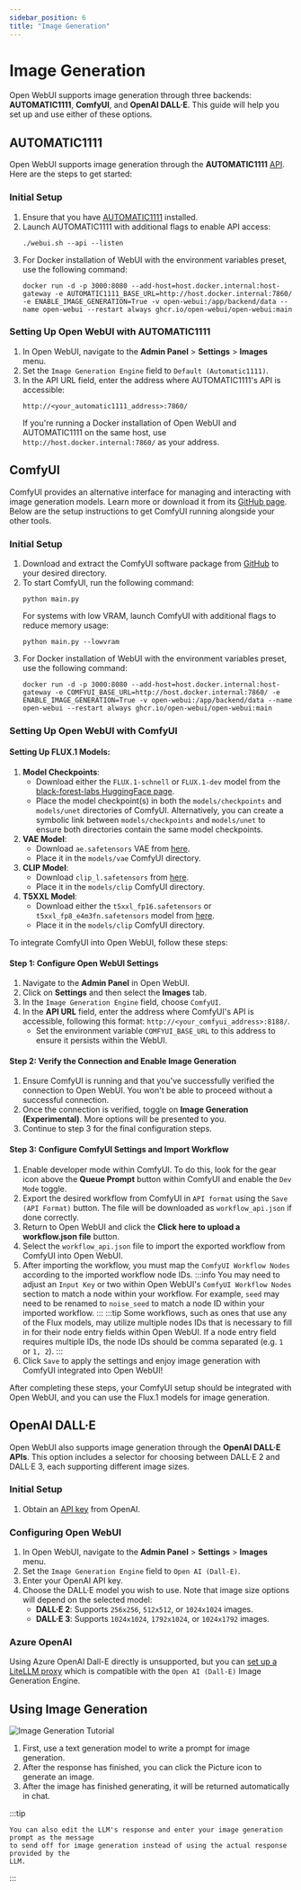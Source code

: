 ```yaml
---
sidebar_position: 6
title: "Image Generation"
---
```


# Image Generation

Open WebUI supports image generation through three backends: **AUTOMATIC1111**, **ComfyUI**, and **OpenAI DALL·E**. This guide will help you set up and use either of these options.

## AUTOMATIC1111

Open WebUI supports image generation through the **AUTOMATIC1111** [API](https://github.com/AUTOMATIC1111/stable-diffusion-webui/wiki/API). Here are the steps to get started:

### Initial Setup

1. Ensure that you have [AUTOMATIC1111](https://github.com/AUTOMATIC1111/stable-diffusion-webui) installed.
2. Launch AUTOMATIC1111 with additional flags to enable API access:
   ```
   ./webui.sh --api --listen
   ```
3. For Docker installation of WebUI with the environment variables preset, use the following command:
   ```
   docker run -d -p 3000:8080 --add-host=host.docker.internal:host-gateway -e AUTOMATIC1111_BASE_URL=http://host.docker.internal:7860/ -e ENABLE_IMAGE_GENERATION=True -v open-webui:/app/backend/data --name open-webui --restart always ghcr.io/open-webui/open-webui:main
   ```

### Setting Up Open WebUI with AUTOMATIC1111

1. In Open WebUI, navigate to the **Admin Panel** > **Settings** > **Images** menu.
2. Set the `Image Generation Engine` field to `Default (Automatic1111)`.
3. In the API URL field, enter the address where AUTOMATIC1111's API is accessible:
   ```
   http://<your_automatic1111_address>:7860/
   ```
   If you're running a Docker installation of Open WebUI and AUTOMATIC1111 on the same host, use `http://host.docker.internal:7860/` as your address.

## ComfyUI

ComfyUI provides an alternative interface for managing and interacting with image generation models. Learn more or download it from its [GitHub page](https://github.com/comfyanonymous/ComfyUI). Below are the setup instructions to get ComfyUI running alongside your other tools.

### Initial Setup

1. Download and extract the ComfyUI software package from [GitHub](https://github.com/comfyanonymous/ComfyUI) to your desired directory.
2. To start ComfyUI, run the following command:
   ```
   python main.py
   ```
   For systems with low VRAM, launch ComfyUI with additional flags to reduce memory usage:
   ```
   python main.py --lowvram
   ```
3. For Docker installation of WebUI with the environment variables preset, use the following command:
   ```
   docker run -d -p 3000:8080 --add-host=host.docker.internal:host-gateway -e COMFYUI_BASE_URL=http://host.docker.internal:7860/ -e ENABLE_IMAGE_GENERATION=True -v open-webui:/app/backend/data --name open-webui --restart always ghcr.io/open-webui/open-webui:main
   ```

### Setting Up Open WebUI with ComfyUI

#### Setting Up FLUX.1 Models:

1. **Model Checkpoints**:
	* Download either the `FLUX.1-schnell` or `FLUX.1-dev` model from the [black-forest-labs HuggingFace page](https://huggingface.co/black-forest-labs).
	* Place the model checkpoint(s) in both the `models/checkpoints` and `models/unet` directories of ComfyUI. Alternatively, you can create a symbolic link between `models/checkpoints` and `models/unet` to ensure both directories contain the same model checkpoints.
2. **VAE Model**:
	* Download `ae.safetensors` VAE from [here](https://huggingface.co/black-forest-labs/FLUX.1-schnell/blob/main/ae.safetensors).
	* Place it in the `models/vae` ComfyUI directory.
3. **CLIP Model**:
	* Download `clip_l.safetensors` from [here](https://huggingface.co/comfyanonymous/flux_text_encoders/tree/main).
	* Place it in the `models/clip` ComfyUI directory.
4. **T5XXL Model**:
	* Download either the `t5xxl_fp16.safetensors` or `t5xxl_fp8_e4m3fn.safetensors` model from [here](https://huggingface.co/comfyanonymous/flux_text_encoders/tree/main).
	* Place it in the `models/clip` ComfyUI directory.

To integrate ComfyUI into Open WebUI, follow these steps:

#### Step 1: Configure Open WebUI Settings

1. Navigate to the **Admin Panel** in Open WebUI.
2. Click on **Settings** and then select the **Images** tab.
3. In the `Image Generation Engine` field, choose `ComfyUI`.
4. In the **API URL** field, enter the address where ComfyUI's API is accessible, following this format: `http://<your_comfyui_address>:8188/`. 
   - Set the environment variable `COMFYUI_BASE_URL` to this address to ensure it persists within the WebUI.

#### Step 2: Verify the Connection and Enable Image Generation

1. Ensure ComfyUI is running and that you've successfully verified the connection to Open WebUI. You won't be able to proceed without a successful connection.
2. Once the connection is verified, toggle on **Image Generation (Experimental)**. More options will be presented to you.
3. Continue to step 3 for the final configuration steps.

#### Step 3: Configure ComfyUI Settings and Import Workflow

1. Enable developer mode within ComfyUI. To do this, look for the gear icon above the **Queue Prompt** button within ComfyUI and enable the `Dev Mode` toggle.
2. Export the desired workflow from ComfyUI in `API format` using the `Save (API Format)` button. The file will be downloaded as `workflow_api.json` if done correctly.
3. Return to Open WebUI and click the **Click here to upload a workflow.json file** button.
4. Select the `workflow_api.json` file to import the exported workflow from ComfyUI into Open WebUI.
5. After importing the workflow, you must map the `ComfyUI Workflow Nodes` according to the imported workflow node IDs.
:::info
You may need to adjust an `Input Key` or two within Open WebUI's `ComfyUI Workflow Nodes` section to match a node within your workflow.
For example, `seed` may need to be renamed to `noise_seed` to match a node ID within your imported workflow.
:::
:::tip
Some workflows, such as ones that use any of the Flux models, may utilize multiple nodes IDs that is necessary to fill in for their node entry fields within Open WebUI. If a node entry field requires multiple IDs, the node IDs should be comma separated (e.g. `1` or `1, 2`).
:::
6. Click `Save` to apply the settings and enjoy image generation with ComfyUI integrated into Open WebUI!

After completing these steps, your ComfyUI setup should be integrated with Open WebUI, and you can use the Flux.1 models for image generation.

## OpenAI DALL·E

Open WebUI also supports image generation through the **OpenAI DALL·E APIs**. This option includes a selector for choosing between DALL·E 2 and DALL·E 3, each supporting different image sizes.

### Initial Setup

1. Obtain an [API key](https://platform.openai.com/api-keys) from OpenAI.

### Configuring Open WebUI

1. In Open WebUI, navigate to the **Admin Panel** > **Settings** > **Images** menu.
2. Set the `Image Generation Engine` field to `Open AI (Dall-E)`.
3. Enter your OpenAI API key.
4. Choose the DALL·E model you wish to use. Note that image size options will depend on the selected model:
   - **DALL·E 2**: Supports `256x256`, `512x512`, or `1024x1024` images.
   - **DALL·E 3**: Supports `1024x1024`, `1792x1024`, or `1024x1792` images.

### Azure OpenAI

Using Azure OpenAI Dall-E directly is unsupported, but you can [set up a LiteLLM proxy](https://litellm.vercel.app/docs/image_generation) which is compatible with the `Open AI (Dall-E)` Image Generation Engine.

## Using Image Generation

![Image Generation Tutorial](/img/tutorial_image_generation.png)

1. First, use a text generation model to write a prompt for image generation.
2. After the response has finished, you can click the Picture icon to generate an image.
3. After the image has finished generating, it will be returned automatically in chat.

:::tip

    You can also edit the LLM's response and enter your image generation prompt as the message
    to send off for image generation instead of using the actual response provided by the
    LLM.

:::
